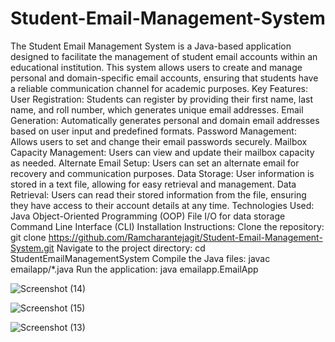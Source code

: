 # Student-Email-Management-System
The Student Email Management System is a Java-based application designed to facilitate the management of student email accounts within an educational institution. This system allows users to create and manage personal and domain-specific email accounts, ensuring that students have a reliable communication channel for academic purposes.
Key Features:
User Registration: Students can register by providing their first name, last name, and roll number, which generates unique email addresses.
Email Generation: Automatically generates personal and domain email addresses based on user input and predefined formats.
Password Management: Allows users to set and change their email passwords securely.
Mailbox Capacity Management: Users can view and update their mailbox capacity as needed.
Alternate Email Setup: Users can set an alternate email for recovery and communication purposes.
Data Storage: User information is stored in a text file, allowing for easy retrieval and management.
Data Retrieval: Users can read their stored information from the file, ensuring they have access to their account details at any time.
Technologies Used:
Java
Object-Oriented Programming (OOP)
File I/O for data storage
Command Line Interface (CLI)
Installation Instructions:
Clone the repository: git clone https://github.com/Ramcharantejagit/Student-Email-Management-System.git
Navigate to the project directory: cd StudentEmailManagementSystem
Compile the Java files: javac emailapp/*.java
Run the application: java emailapp.EmailApp

![Screenshot (14)](https://github.com/user-attachments/assets/a27b00f4-8d98-4132-9d23-5afed9f2d6bc)

![Screenshot (15)](https://github.com/user-attachments/assets/5d02b8db-a0c7-47bb-b984-b9d3e467c1a7)

![Screenshot (13)](https://github.com/user-attachments/assets/d73100cf-2bd8-4926-a4df-14116c01e919)


